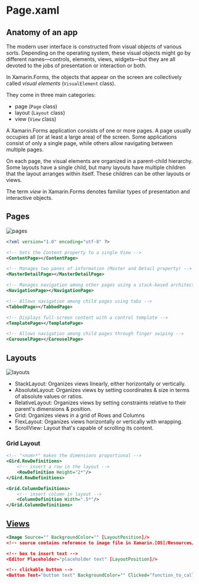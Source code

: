 # Page.xaml

## Anatomy of an app

The modern user interface is constructed from visual objects of various sorts. Depending on the operating system, these visual objects might go by different names—controls, elements, views, widgets—but they are all devoted to the jobs of presentation or interaction or both.

In Xamarin.Forms, the objects that appear on the screen are collectively called *visual elements* (`VisualElement` class).

They come in three main categories:

- page (`Page` class)
- layout (`Layout` class)
- view (`View` class)

A Xamarin.Forms application consists of one or more pages. A page usually occupies all (or at least a large area) of the screen.
Some applications consist of only a single page, while others allow navigating between multiple pages.

On each page, the visual elements are organized in a parent-child hierarchy.
Some layouts have a single child, but many layouts have multiple children that the layout arranges within itself. These children can be other layouts or views.

The term *view* in Xamarin.Forms denotes familiar types of presentation and interactive objects.

## Pages

![pages](../../.images/dotnet_xamarin-pages.png)

```xml
<?xml version="1.0" encoding="utf-8" ?>

<!-- Sets the Content property to a single View -->
<ContentPage></ContentPage>

<!-- Manages two panes of information (Master and Detail property) -->
<MasterDetailPage></MasterDetailPage>

<!-- Manages navigation among other pages using a stack-based architecture -->
<NavigationPage></NavigationPage>

<!-- Allows navigation among child pages using tabs -->
<TabbedPage></TabbedPage>

<!-- Displays full-screen content with a control template -->
<TemplatePage></TemplatePage>

<!-- Allows navigation among child pages through finger swiping -->
<CarouselPage></CarouselPage>
```

## Layouts

![layouts](../../.images/dotnet_xamarin-layouts.png)

- StackLayout: Organizes views linearly, either horizontally or vertically.
- AbsoluteLayout: Organizes views by setting coordinates & size in terms of absolute values or ratios.
- RelativeLayout: Organizes views by setting constraints relative to their parent's dimensions & position.
- Grid: Organizes views in a grid of Rows and Columns
- FlexLayout: Organizes views horizontally or vertically with wrapping.
- ScrollView: Layout that's capable of scrolling its content.

### Grid Layout

```xml
<!-- "<num>*" makes the dimensions proportional -->
<Gird.RowDefinitions>
    <!-- insert a row in the layout -->
    <RowDefinition Height="2*"/>
</Gird.RowDefinitions>

<Grid.ColumnDefinitions>
    <!-- insert column in layout -->
    <ColumnDefinition Width=".5*"/>
</Grid.ColumnDefinitions>
```

## [Views](https://docs.microsoft.com/en-us/xamarin/xamarin-forms/xaml/xaml-controls "XAML Views")

```xml
<Image Source="" BackgroundColor="" [LayoutPosition]/>
<!-- source contains reference to image file in Xamarin.[OS]/Resources/drawable -->

<!-- box to insert text -->
<Editor Placeholder="placeholder text" [LayoutPosition]/>

<!-- clickable button -->
<Button Text="button text" BackgroundColor="" Clicked="function_to_call" [LayoutPosition]/>
```
